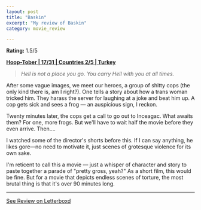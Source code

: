```yaml
---
layout: post
title: "Baskin"
excerpt: "My review of Baskin"
category: movie_review

---
```


**Rating:** 1.5/5

<b><a href="https://boxd.it/pRQY0/detail">Hoop-Tober | 17/31 | Countries 2/5 | Turkey</a></b>

<blockquote><i>Hell is not a place you go. You carry Hell with you at all times.</i></blockquote>

After some vague images, we meet our heroes, a group of shitty cops (the only kind there is, am I right?). One tells a story about how a trans woman tricked him. They harass the server for laughing at a joke and beat him up. A cop gets sick and sees a frog — an auspicious sign, I reckon.

Twenty minutes later, the cops get a call to go out to Inceagac. What awaits them? For one, more frogs. But we'll have to wait half the movie before they even arrive. Then….

I watched some of the director's shorts before this. If I can say anything, he likes gore—no need to motivate it, just scenes of grotesque violence for its own sake.

I'm reticent to call this a movie — just a whisper of character and story to paste together a parade of "pretty gross, yeah?" As a short film, this would be fine. But for a movie that depicts endless scenes of torture, the most brutal thing is that it's over 90 minutes long.

<hr>

[See Review on Letterboxd](https://boxd.it/8nU9bP)

